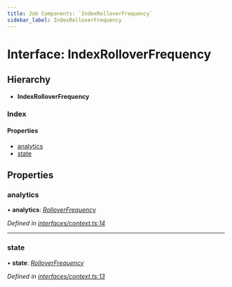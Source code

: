 ```yaml
---
title: Job Components: `IndexRolloverFrequency`
sidebar_label: IndexRolloverFrequency
---
```


# Interface: IndexRolloverFrequency

## Hierarchy

* **IndexRolloverFrequency**

### Index

#### Properties

* [analytics](indexrolloverfrequency.md#analytics)
* [state](indexrolloverfrequency.md#state)

## Properties

###  analytics

• **analytics**: *[RolloverFrequency](../overview.md#rolloverfrequency)*

*Defined in [interfaces/context.ts:14](https://github.com/terascope/teraslice/blob/6aab1cd2/packages/job-components/src/interfaces/context.ts#L14)*

___

###  state

• **state**: *[RolloverFrequency](../overview.md#rolloverfrequency)*

*Defined in [interfaces/context.ts:13](https://github.com/terascope/teraslice/blob/6aab1cd2/packages/job-components/src/interfaces/context.ts#L13)*
